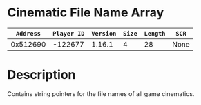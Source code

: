 # Cinematic File Name Array

| `Address` | `Player ID` | `Version` | `Size` | `Length` | `SCR` |
| ---------- | ----------- | --------- | ------ | -------- | ---- |
| 0x512690 | -122677 | 1.16.1 | 4 | 28 | None |

# Description

Contains string pointers for the file names of all game cinematics.